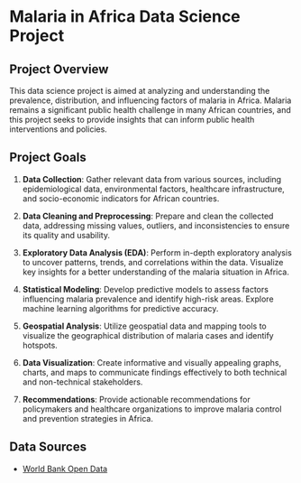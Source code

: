# Malaria in Africa Data Science Project

## Project Overview

This data science project is aimed at analyzing and understanding the prevalence, distribution, and influencing factors of malaria in Africa. Malaria remains a significant public health challenge in many African countries, and this project seeks to provide insights that can inform public health interventions and policies.

## Project Goals

1. **Data Collection**: Gather relevant data from various sources, including epidemiological data, environmental factors, healthcare infrastructure, and socio-economic indicators for African countries.

2. **Data Cleaning and Preprocessing**: Prepare and clean the collected data, addressing missing values, outliers, and inconsistencies to ensure its quality and usability.

3. **Exploratory Data Analysis (EDA)**: Perform in-depth exploratory analysis to uncover patterns, trends, and correlations within the data. Visualize key insights for a better understanding of the malaria situation in Africa.

4. **Statistical Modeling**: Develop predictive models to assess factors influencing malaria prevalence and identify high-risk areas. Explore machine learning algorithms for predictive accuracy.

5. **Geospatial Analysis**: Utilize geospatial data and mapping tools to visualize the geographical distribution of malaria cases and identify hotspots.

6. **Data Visualization**: Create informative and visually appealing graphs, charts, and maps to communicate findings effectively to both technical and non-technical stakeholders.

7. **Recommendations**: Provide actionable recommendations for policymakers and healthcare organizations to improve malaria control and prevention strategies in Africa.

## Data Sources

- [World Bank Open Data](https://data.worldbank.org/)


